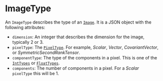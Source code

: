 # ImageType

An `ImageType` describes the type of an [`Image`](/api/Image). It is a
JSON object with the following attributes:

- `dimension`: An integer that describes the dimension for the image, typically 2 or 3.
- `pixelType`: The [`PixelType`](https://github.com/InsightSoftwareConsortium/ITK-Wasm/blob/main/src/core/PixelTypes.ts). For example, *Scalar*, *Vector*, *CovariantVector*, or *SymmetricSecondRankTensor*.
- `componentType`: The type of the components in a pixel. This is one of the [`IntTypes`](https://github.com/InsightSoftwareConsortium/ITK-Wasm/blob/main/src/core/IntTypes.ts) or [`FloatTypes`](https://github.com/InsightSoftwareConsortium/ITK-Wasm/blob/main/src/core/FloatTypes.ts).
- `components`: The number of components in a pixel. For a *Scalar* `pixelType` this will be 1.
